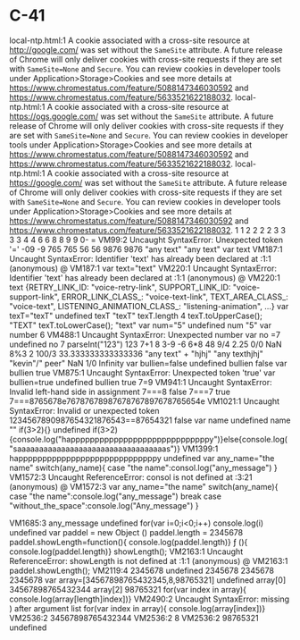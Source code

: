 # C-41

local-ntp.html:1 A cookie associated with a cross-site resource at http://google.com/ was set without the `SameSite` attribute. A future release of Chrome will only deliver cookies with cross-site requests if they are set with `SameSite=None` and `Secure`. You can review cookies in developer tools under Application>Storage>Cookies and see more details at https://www.chromestatus.com/feature/5088147346030592 and https://www.chromestatus.com/feature/5633521622188032.
local-ntp.html:1 A cookie associated with a cross-site resource at https://ogs.google.com/ was set without the `SameSite` attribute. A future release of Chrome will only deliver cookies with cross-site requests if they are set with `SameSite=None` and `Secure`. You can review cookies in developer tools under Application>Storage>Cookies and see more details at https://www.chromestatus.com/feature/5088147346030592 and https://www.chromestatus.com/feature/5633521622188032.
local-ntp.html:1 A cookie associated with a cross-site resource at https://google.com/ was set without the `SameSite` attribute. A future release of Chrome will only deliver cookies with cross-site requests if they are set with `SameSite=None` and `Secure`. You can review cookies in developer tools under Application>Storage>Cookies and see more details at https://www.chromestatus.com/feature/5088147346030592 and https://www.chromestatus.com/feature/5633521622188032.
1
1
2
2
2
2
3
3
3
3
4
4
6
6
8
8
9
9
0-
    =
VM99:2 Uncaught SyntaxError: Unexpected token '='
-09
-9
765
765
56
56
9876
9876
"any text"
"any text"
var text
VM187:1 Uncaught SyntaxError: Identifier 'text' has already been declared
    at <anonymous>:1:1
(anonymous) @ VM187:1
var text="text"
VM220:1 Uncaught SyntaxError: Identifier 'text' has already been declared
    at <anonymous>:1:1
(anonymous) @ VM220:1
text
{RETRY_LINK_ID: "voice-retry-link", SUPPORT_LINK_ID: "voice-support-link", ERROR_LINK_CLASS_: "voice-text-link", TEXT_AREA_CLASS_: "voice-text", LISTENING_ANIMATION_CLASS_: "listening-animation", …}
var texT="texT"
undefined
texT
"texT"
texT.length
4
texT.toUpperCase();
"TEXT"
texT.toLowerCase();
"text"
var num="5"
undefined
num
"5"
var number 6
VM488:1 Uncaught SyntaxError: Unexpected number
var no =7
undefined
no
7
parseInt("123")
123
7+1
8
3-9
-6
6*8
48
9/4
2.25
0/0
NaN
8%3
2
100/3
33.333333333333336
"any text" + "hjhj"
"any texthjhj"
"kevin"/" peer"
NaN
1/0
Infinity
var bullien=false
undefined
bullien
false
var bullien true
VM875:1 Uncaught SyntaxError: Unexpected token 'true'
var bullien=true
undefined
bullien
true
7=9
VM941:1 Uncaught SyntaxError: Invalid left-hand side in assignment
7===8
false
7===7
true
7===8765678e76787678987678767897678765654e
VM1021:1 Uncaught SyntaxError: Invalid or unexpected token
1234567890987654321876543==87654321
false
var name
undefined
name
""
if(3>2){}
undefined
if(3>2){console.log("happpppppppppppppppppppppppppppy")}else{console.log("saaaaaaaaaaaaaaaaaaaaaaaaaaaaaaaaaas")}
VM1399:1 happpppppppppppppppppppppppppppy
undefined
var any_name="the name"
switch(any_name){
    case "the name":consol.log("any_message")
}
VM1572:3 Uncaught ReferenceError: consol is not defined
    at <anonymous>:3:21
(anonymous) @ VM1572:3
var any_name="the name"
switch(any_name){
    case "the name":console.log("any_message")
break
    case "without_the_space":console.log("Any_message")
}

VM1685:3 any_message
undefined
for(var i=0;i<0;i++)
console.log(i)
undefined
var paddel = new Object ()
paddel.length = 2345678
paddel.showLength=function(){
console.log(paddel.length)}
ƒ (){
console.log(paddel.length)}
showLength();
VM2163:1 Uncaught ReferenceError: showLength is not defined
    at <anonymous>:1:1
(anonymous) @ VM2163:1
paddel.showLength();
VM2119:4 2345678
undefined
2345678
2345678
2345678
var array=[34567898765432345,8,98765321]
undefined
array[0]
34567898765432344
array[2]
98765321
for(var index in array){
console.log(array[length]index])}
VM2490:2 Uncaught SyntaxError: missing ) after argument list
for(var index in array){
console.log(array[index])}
VM2536:2 34567898765432344
VM2536:2 8
VM2536:2 98765321
undefined
